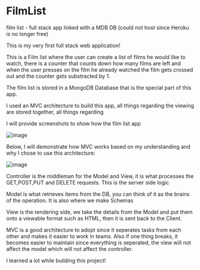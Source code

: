 # FilmList
film list - full stack app linked with a MDB DB (could not host since Heroku is no longer free) 

This is my very first full stack web application!

This is a Film list where the user can create a list of films he would like to watch, there is a counter that counts down how many films are left
and when the user presses on the film he already watched the film gets crossed out and the counter gets substracted by 1. 

The film list is stored in a MongoDB Database that is the special part of this app. 

I used an MVC architecture to build this app, all things regarding the viewing are stored together, all things regarding  

I will provide screenshots to show how the film list app

![image](https://github.com/0badaE/FilmList/assets/105763414/c661c0e7-a016-4dde-a569-57b25f107c01)


Below, I will demonstrate how MVC works based on my understanding and why I chose to use this architecture: 

![image](https://github.com/0badaE/FilmList/assets/105763414/9bd871ee-32cb-432e-941a-78e8596175e5)


Controller is the middleman for the Model and View, it is what processes the GET,POST,PUT and DELETE requests. This is the server side logic

Model is what retrieves items from the DB, you can think of it as the brains of the operation. It is also where we make Schemas

View is the rendering side, we take the details from the Model and put them onto a viewable format such as HTML, then it is sent back to the Client. 


MVC is a good architecture to adopt since it seperates tasks from each other and makes it easier to work in teams. Also if one thing breaks, it becomes easier to maintain
since everything is seperated, the view will not affect the model which will not affect the controller. 

I learned a lot while building this project! 
